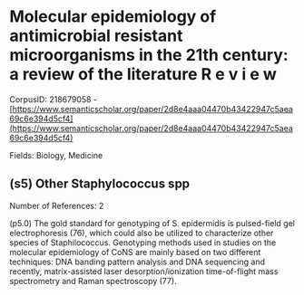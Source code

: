 # Molecular epidemiology of antimicrobial resistant microorganisms in the 21th century: a review of the literature R e v i e w

CorpusID: 218679058 - [https://www.semanticscholar.org/paper/2d8e4aaa04470b43422947c5aea69c6e394d5cf4](https://www.semanticscholar.org/paper/2d8e4aaa04470b43422947c5aea69c6e394d5cf4)

Fields: Biology, Medicine

## (s5) Other Staphylococcus spp
Number of References: 2

(p5.0) The gold standard for genotyping of S. epidermidis is pulsed-field gel electrophoresis (76), which could also be utilized to characterize other species of Staphilococcus. Genotyping methods used in studies on the molecular epidemiology of CoNS are mainly based on two different techniques: DNA banding pattern analysis and DNA sequencing and recently, matrix-assisted laser desorption/ionization time-of-flight mass spectrometry and Raman spectroscopy (77).
